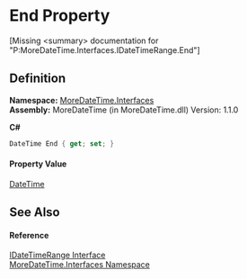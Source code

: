 # End Property


\[Missing &lt;summary&gt; documentation for "P:MoreDateTime.Interfaces.IDateTimeRange.End"\]



## Definition
**Namespace:** <a href="ef345705-d0d8-5472-d7be-04b87d131a0e">MoreDateTime.Interfaces</a>  
**Assembly:** MoreDateTime (in MoreDateTime.dll) Version: 1.1.0

**C#**
``` C#
DateTime End { get; set; }
```



#### Property Value
<a href="https://learn.microsoft.com/dotnet/api/system.datetime" target="_blank" rel="noopener noreferrer">DateTime</a>

## See Also


#### Reference
<a href="64b0402b-b693-7e50-3308-6bc421750b51">IDateTimeRange Interface</a>  
<a href="ef345705-d0d8-5472-d7be-04b87d131a0e">MoreDateTime.Interfaces Namespace</a>  

